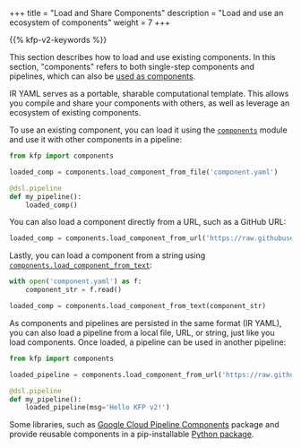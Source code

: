 +++
title = "Load and Share Components"
description = "Load and use an ecosystem of components"
weight = 7
+++

{{% kfp-v2-keywords %}}

This section describes how to load and use existing components. In this section, "components" refers to both single-step components and pipelines, which can also be [used as components][pipeline-as-component].

IR YAML serves as a portable, sharable computational template. This allows you compile and share your components with others, as well as leverage an ecosystem of existing components.

To use an existing component, you can load it using the [`components`][components-module] module and use it with other components in a pipeline:

```python
from kfp import components

loaded_comp = components.load_component_from_file('component.yaml')

@dsl.pipeline
def my_pipeline():
    loaded_comp()
```

You can also load a component directly from a URL, such as a GitHub URL:

```python
loaded_comp = components.load_component_from_url('https://raw.githubusercontent.com/kubeflow/pipelines/2.0.0/sdk/python/test_data/components/add_numbers.yaml')
```

Lastly, you can load a component from a string using [`components.load_component_from_text`][components-load-component-from-text]:

```python
with open('component.yaml') as f:
    component_str = f.read()

loaded_comp = components.load_component_from_text(component_str)
```

As components and pipelines are persisted in the same format (IR YAML), you can also load a pipeline from a local file, URL, or string, just like you load components. Once loaded, a pipeline can be used in another pipeline:

```python
from kfp import components

loaded_pipeline = components.load_component_from_url('https://raw.githubusercontent.com/kubeflow/pipelines/2.0.0/sdk/python/test_data/pipelines/pipeline_in_pipeline_complex.yaml')

@dsl.pipeline
def my_pipeline():
    loaded_pipeline(msg='Hello KFP v2!')
```

Some libraries, such as [Google Cloud Pipeline Components][gcpc] package and provide reusable components in a pip-installable [Python package][gcpc-pypi].

[pipeline-as-component]: /docs/components/pipelines/user-guides/create-components/compose-components-into-pipelines#pipelines-as-components
[gcpc]: https://cloud.google.com/vertex-ai/docs/pipelines/components-introduction
[gcpc-pypi]: https://pypi.org/project/google-cloud-pipeline-components/
[components-module]: https://kubeflow-pipelines.readthedocs.io/en/latest/source/components.html
[components-load-component-from-text]: https://kubeflow-pipelines.readthedocs.io/en/latest/source/components.html#kfp.components.load_component_from_text
